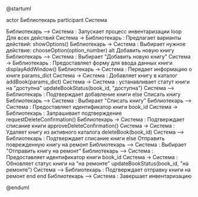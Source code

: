 @startuml

actor Библиотекарь
participant Система

Библиотекарь --> Система : Запускает процесс инвентаризации
loop Для всех действий
Система -> Библиотекарь : Предлагает варианты действий: showOptions()
Библиотекарь -> Система : Выбирает нужное действие: chooseOption(option_number)
alt Добавить новую книгу
    Библиотекарь --> Система : Выбирает "Добавить новую книгу"
    Система -> Библиотекарь : Предоставляет форму для ввода данных книги displayAddWindow()
    Библиотекарь -> Система : Передает информацию о книге params_dict
    Система -> Система : Добавляет книгу в каталог addBook(params_dict)
    Система -> Система : устанавливает статут книги на "доступна" updateBookStatus(book_id, "доступна")
    Система --> Библиотекарь : Подтверждает добавление книги
else Списать книгу
    Библиотекарь --> Система : Выбирает "Списать книгу"
    Библиотекарь --> Система : Предоставляет идентификатор книги book_id
    Система -> Библиотекарь : Запрашивает подтверждение requestDeleteConfirmation()
    Библиотекарь -> Система : Подтверждает списание книги approveDeleteConfirmation()
    Система -> Система : Удаляет книгу из активного каталога deleteBook(book_id)
    Система --> Библиотекарь : Подтверждает списание книги
else Отправить поврежденную книгу на ремонт
    Библиотекарь --> Система : Выбирает "Отправить книгу на ремонт"
    Библиотекарь --> Система : Предоставляет идентификатор книги book_id
    Система -> Система : Обновляет статус книги на "на ремонте" updateBookStatus(book_id, "на ремонте")
    Система --> Библиотекарь : Подтверждает отправку книги на ремонт
end
end
Библиотекарь --> Система : Завершает инвентаризацию

@enduml
